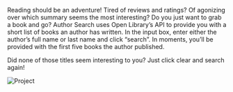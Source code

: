 Reading should be an adventure! Tired of reviews and ratings? Of agonizing over which summary seems the most interesting? Do you just want to grab a book and go? 
Author Search uses Open Library’s API to provide you with a short list of books an author has written. In the input box, enter either the author’s full name or last name and click “search”. In moments, you’ll be provided with the first five books the author published. 

Did none of those titles seem interesting to you? Just click clear and search again! 

![Project](https://user-images.githubusercontent.com/111032375/212492232-75938c2c-c024-4e07-9f0c-a2641c9b9fe8.gif)
